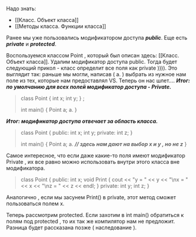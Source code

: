 Надо знать:
- [[Класс. Объект класса]]
- [[Методы класса. Функции класса]]

Ранее мы уже пользовались модификатором доступа ***public***.
Еще есть ***private*** и ***protected***.

Воспользуемся классом Point , который был описан здесь: [[Класс. Объект класса]]. Удалим модификатор доступа public. Тогда будет следующий прикол - класс определит все поля как private )))). Это выглядит так: раньше мы могли, написав ( а. ) выбрать из нужное нам поле из тех, которые нам предоставлял VS. Теперь он нас шлет....
***Итог: по умолчанию для всех полей модификатор доступа - Private.***

>class Point {
>	int x;
>	int y;
>} ;
>
>int main() {
>	Point a;
>	a.
>}

***Итог: модификатор доступа отвечает за область класса.***

>class Point {
>public:
>	int x;
>	int y;
>private:
>	int z;
>}
>
>int main() {
>	Point a;
>	a.    ***// здесь нам дают на выбор x и y , но не z***
>}

Самое интересное, что если даже какие-то поля имеют модификатор Private , их все равно можно использовать внутри этого класса вне модификатора.

>class Point {
>public:
>	int x;
>	void Print {
>		cout << "y = " << y << "\\nx = " << x << "\\nz = " << z << endl;
>	}
>private:
>	int y;
>	int z;
>}

Аналогично , если мы засунем Print() в private, этот метод сможет пользоваться полем x.

Теперь рассмотрим protected. Если захотим в int main() обратиться к полям под protected , то их так же компилятор нам не предложит. 
Разница будет рассказана позже ( наследование ).
